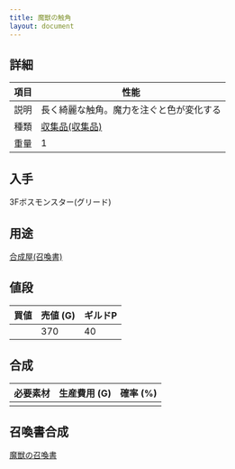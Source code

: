 ```yaml
---
title: 魔獣の触角
layout: document
---
```

## 詳細

|項目|性能|
|---|---|
|説明|長く綺麗な触角。魔力を注ぐと色が変化する|
|種類|[収集品(収集品)](収集品(収集品))|
|重量|1|

## 入手

3Fボスモンスター(グリード)

## 用途

[合成屋(召喚書)](合成屋(召喚書))

## 値段

|買値|売値 (G)|ギルドP|
|---|---|---|
||370|40|

## 合成

|必要素材|生産費用 (G)|確率 (%)|
|---|---|---|
||||

## 召喚書合成

[魔獣の召喚書](魔獣の召喚書)
